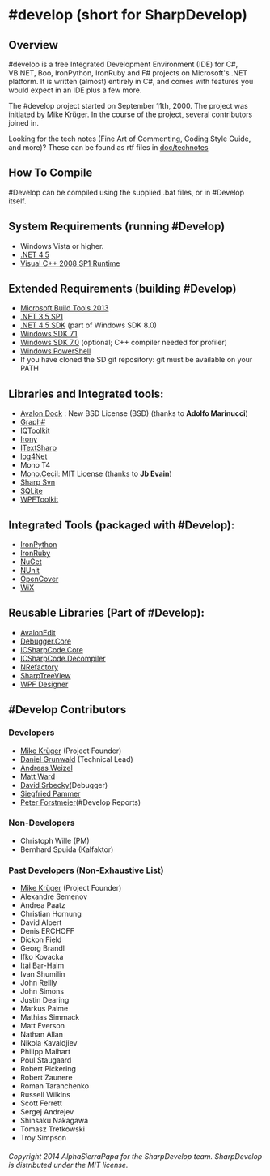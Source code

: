 # #develop (short for SharpDevelop) 

## Overview

 #develop is a free Integrated Development Environment
(IDE) for C#, VB.NET, Boo, IronPython, IronRuby and F# projects on Microsoft's
.NET platform. It is written (almost) entirely in C#, and comes with features 
you would expect in an IDE plus a few more.

The #develop project started on September 11th, 2000. The project was initiated
by Mike Krüger. In the course of the project, several contributors joined in.

Looking for the tech notes (Fine Art of Commenting, Coding Style Guide, and more)? These can be found as rtf files in [doc/technotes](https://github.com/icsharpcode/SharpDevelop/tree/master/doc/technotes)

## How To Compile
 #Develop can be compiled using the supplied .bat files, or in #Develop itself.

## System Requirements (running #Develop)

 - Windows Vista or higher.
 - [.NET 4.5](http://www.microsoft.com/en-au/download/details.aspx?id=30653)
 - [Visual C++ 2008 SP1 Runtime](http://www.microsoft.com/downloads/details.aspx?familyid=A5C84275-3B97-4AB7-A40D-3802B2AF5FC2&displaylang=en)

## Extended Requirements (building #Develop)

 - [Microsoft Build Tools 2013](http://www.microsoft.com/en-us/download/details.aspx?id=40760)
 - [.NET 3.5 SP1](http://www.microsoft.com/en-au/download/details.aspx?id=22)
 - [.NET 4.5 SDK](http://msdn.microsoft.com/en-us/windows/desktop/hh852363.aspx) (part of Windows SDK 8.0)
 - [Windows SDK 7.1](http://www.microsoft.com/downloads/details.aspx?familyid=6B6C21D2-2006-4AFA-9702-529FA782D63B)
 - [Windows SDK 7.0](http://www.microsoft.com/en-us/download/details.aspx?id=3138) (optional; C++ compiler needed for profiler)
 - [Windows PowerShell](http://www.microsoft.com/en-us/download/details.aspx?id=34595)
 - If you have cloned the SD git repository: git must be available on your PATH
 
## Libraries and Integrated tools:

* [Avalon Dock](http://avalondock.codeplex.com/) : New BSD License (BSD) (thanks to **Adolfo Marinucci**)
* [Graph#](https://graphsharp.codeplex.com/)
* [IQToolkit](https://iqtoolkit.codeplex.com/)
* [Irony](https://irony.codeplex.com/)
* [ITextSharp](http://sourceforge.net/projects/itextsharp/)
* [log4Net](https://github.com/apache/log4net)
* Mono T4
* [Mono.Cecil](https://github.com/jbevain/cecil): MIT License (thanks to **Jb Evain**)
* [Sharp Svn](https://sharpsvn.open.collab.net/)
* [SQLite](https://sqlite.org/)
* [WPFToolkit](https://wpf.codeplex.com/)

## Integrated Tools (packaged with #Develop):

* [IronPython](http://ironpython.net/)
* [IronRuby](https://ironruby.codeplex.com/)
* [NuGet](https://nuget.codeplex.com/)
* [NUnit](http://www.nunit.org/)
* [OpenCover](https://github.com/OpenCover/opencover)
* [WiX](https://wix.codeplex.com/)

## Reusable Libraries (Part of #Develop):

* [AvalonEdit](http://avalonedit.net/)
* [Debugger.Core](https://github.com/icsharpcode/SharpDevelop/tree/master/src/AddIns/Debugger/Debugger.Core)
* [ICSharpCode.Core](https://github.com/icsharpcode/SharpDevelop/tree/master/src/Main/Core)
* [ICSharpCode.Decompiler](https://github.com/icsharpcode/SharpDevelop/tree/master/src/Libraries/ICSharpCode.Decompiler)
* [NRefactory](https://github.com/icsharpcode/NRefactory)
* [SharpTreeView](https://github.com/icsharpcode/SharpDevelop/tree/master/src/Libraries/SharpTreeView)
* [WPF Designer]( https://github.com/icsharpcode/SharpDevelop/tree/master/src/AddIns/DisplayBindings/WpfDesign)

## #Develop Contributors

### Developers

* [Mike Krüger](https://github.com/mkrueger) (Project Founder)
* [Daniel Grunwald](https://github.com/dgrunwald) (Technical Lead)
* [Andreas Weizel](https://github.com/Rpinski)
* [Matt Ward](https://github.com/mrward)
* [David Srbecky](https://github.com/dsrbecky)(Debugger)
* [Siegfried Pammer](https://github.com/siegfriedpammer)
* [Peter Forstmeier]( https://github.com/PeterForstmeier)(#Develop Reports)	

### Non-Developers

* Christoph Wille (PM)
* Bernhard Spuida (Kalfaktor)

### Past Developers (Non-Exhaustive List)

* [Mike Krüger](https://github.com/mkrueger) (Project Founder)
* Alexandre Semenov
* Andrea Paatz
* Christian Hornung
* David Alpert
* Denis ERCHOFF
* Dickon Field
* Georg Brandl
* Ifko Kovacka
* Itai Bar-Haim
* Ivan Shumilin
* John Reilly
* John Simons
* Justin Dearing
* Markus Palme
* Mathias Simmack
* Matt Everson
* Nathan Allan
* Nikola Kavaldjiev
* Philipp Maihart
* Poul Staugaard
* Robert Pickering
* Robert Zaunere
* Roman Taranchenko
* Russell Wilkins
* Scott Ferrett
* Sergej Andrejev
* Shinsaku Nakagawa
* Tomasz Tretkowski
* Troy Simpson

###### Copyright 2014 AlphaSierraPapa for the SharpDevelop team. SharpDevelop is distributed under the MIT license.
